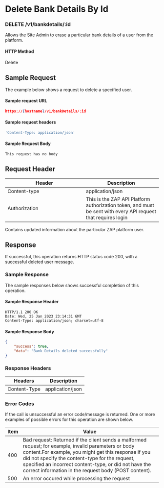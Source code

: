 # Delete Bank Details By Id

### DELETE /v1/bankdetails/:id <a href="#top" id="top"></a>

Allows the Site Admin to erase a particular bank details of a user from the platform.

#### HTTP Method <a href="#top" id="top"></a>

Delete

## Sample Request <a href="#samplerequest" id="samplerequest"></a>

The example below shows a request to delete a specified user.

#### **Sample request** URL <a href="#top" id="top"></a>

```json
https://{hostname}/v1/bankDetails/:id
```

#### **Sample request headers** <a href="#top" id="top"></a>

```javascript
'Content-Type: application/json'
```

#### **Sample** Request Body <a href="#top" id="top"></a>

```
This request has no body
```

## Request Header <a href="#samplerequest" id="samplerequest"></a>

<table><thead><tr><th width="241">Header</th><th>Description</th></tr></thead><tbody><tr><td>Content-type</td><td>application/json</td></tr><tr><td>Authorization</td><td>This is the ZAP API Platform authorization token, and must be sent with every API request that requires login</td></tr></tbody></table>

Contains updated information about the particular ZAP platform user.



## Response <a href="#samplerequest" id="samplerequest"></a>

If successful, this operation returns HTTP status code 200, with a successful deleted user message.

### Sample Response <a href="#samplerequest" id="samplerequest"></a>

The sample responses below shows successful completion of this operation.

#### **Sample** Response Header <a href="#top" id="top"></a>

```
HTTP/1.1 200 OK
Date: Wed, 25 Jan 2023 23:14:31 GMT
Content-Type: application/json; charset=utf-8
```

#### **Sample** Response Body <a href="#top" id="top"></a>

```json
{
    "success": true,
    "data": "Bank Details deleted successfully"
}
```

### Response Headers <a href="#samplerequest" id="samplerequest"></a>

| Headers      | Description      |
| ------------ | ---------------- |
| Content-Type | application/json |

### Error Codes <a href="#samplerequest" id="samplerequest"></a>

If the call is unsuccessful an error code/message is returned. One or more examples of possible errors for this operation are shown below.

| Item | Value                                                                                                                                                                                                                                                                                                                             |
| ---- | --------------------------------------------------------------------------------------------------------------------------------------------------------------------------------------------------------------------------------------------------------------------------------------------------------------------------------- |
| 400  | Bad request: Returned if the client sends a malformed request; for example, invalid parameters or body content.For example, you might get this response if you did not specify the content-type for the request, specified an incorrect content-type, or did not have the correct information in the request body (POST content). |
| 500  | An error occured while processing the request                                                                                                                                                                                                                                                                                     |


